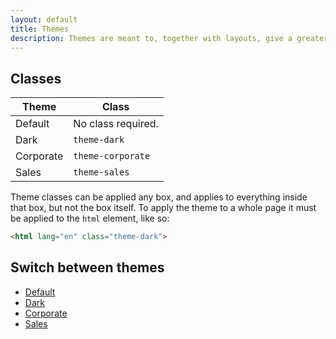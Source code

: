 ```yaml
---
layout: default
title: Themes
description: Themes are meant to, together with layouts, give a greater sense of order while browsing around the site, by visually telling the user what section he is viewing.
---
```


## Classes

| Theme     | Class              |
| --------- |--------------------|
| Default   | No class required. |
| Dark      | `theme-dark`       |  
| Corporate | `theme-corporate`  |
| Sales     | `theme-sales`      |

Theme classes can be applied any box, and applies to everything inside that box, but not the box itself. To apply the theme to a whole page it must be applied to the `html` element, like so:

```html
<html lang="en" class="theme-dark">
```

## Switch between themes

<div>
<ul class="nav nav-pills" id="theme-switcher">
  <li class="nav-item">
    <a href="#" class="nav-link active" v-on:click.prevent="switchTheme('', $event)">Default</a>
  </li>
  <li class="nav-item">
    <a href="#" class="nav-link" v-on:click.prevent="switchTheme('theme-dark', $event)">Dark</a>
  </li>
  <li class="nav-item">
    <a href="#" class="nav-link" v-on:click.prevent="switchTheme('theme-corporate', $event)">Corporate</a>
  </li>
  <li class="nav-item">
    <a href="#" class="nav-link" v-on:click.prevent="switchTheme('theme-sales', $event)">Sales</a>
  </li>
</ul>
